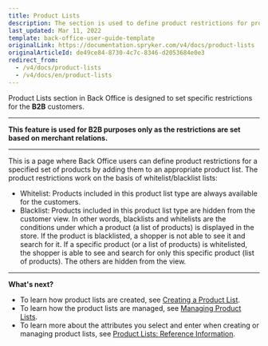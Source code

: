 ```yaml
---
title: Product Lists
description: The section is used to define product restrictions for product sets by adding them to an appropriate product list in the Back Office.
last_updated: Mar 11, 2022
template: back-office-user-guide-template
originalLink: https://documentation.spryker.com/v4/docs/product-lists
originalArticleId: de49ce84-8730-4c7c-8346-d2053684e0e3
redirect_from:
  - /v4/docs/product-lists
  - /v4/docs/en/product-lists
---
```


Product Lists section in Back Office is designed to set specific restrictions for the **B2B** customers.
***

**This feature is used for B2B purposes only as the restrictions are set based on merchant relations.**
***

This is a page where Back Office users can define product restrictions for a specified set of products by adding them to an appropriate product list.
The product restrictions work on the basis of whitelist/blacklist lists:
* Whitelist: Products included in this product list type are always available for the customers.
* Blacklist: Products included in this product list type are hidden from the customer view.
In other words, blacklists and whitelists are the conditions under which a product (a list of products) is displayed in the store.
If the product is blacklisted, a shopper is not able to see it and search for it.
If a specific product (or a list of products) is whitelisted, the shopper is able to see and search for only this specific product (list of products). The others are hidden from the view.
***

**What's next?**
* To learn how product lists are created, see [Creating a Product List](/docs/scos/user/back-office-user-guides/{{page.version}}/catalog/product-lists/creating-product-lists.html).
* To learn how the product lists are managed, see [Managing Product Lists](/docs/scos/user/back-office-user-guides/{{page.version}}/catalog/product-lists/managing-product-lists.html).
* To learn more about the attributes you select and enter when creating or managing product lists, see [Product Lists: Reference Information](/docs/scos/user/back-office-user-guides/{{page.version}}/catalog/product-lists/references/product-lists-reference-information.html).
